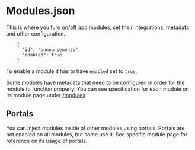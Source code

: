 # Modules.json

This is where you turn on/off app modules, set their integrations, metadata and other configuration.

```
    {
      "id": "announcements",
      "enabled": true
    }
```

To enable a module it has to have `enabled` set to `true`.

Some modules have metadata that need to be configured in order for the module to function properly. You can see specification for each module on its module page under [/modules](/modules)

## Portals

You can inject modules inside of other modules using portals. Portals are not enabled on all modules, but some use it. See specific module page for reference on its usage of portals.

